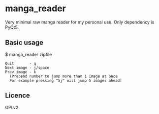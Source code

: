 # manga_reader

Very minimal raw manga reader for my personal use. Only dependency is PyQt5.

## Basic usage

$ manga_reader zipfile

```
Quit       - q
Next image - j/space
Prev image - k
  (Prepend number to jump more than 1 image at once
  For example pressing "5j" will jump 5 images ahead)
```

## Licence

GPLv2
